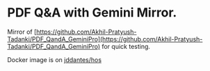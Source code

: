 # PDF Q&A with Gemini Mirror.

Mirror of [https://github.com/Akhil-Pratyush-Tadanki/PDF_QandA_GeminiPro](https://github.com/Akhil-Pratyush-Tadanki/PDF_QandA_GeminiPro) for quick testing.

Docker image is on [jddantes/hos](https://hub.docker.com/r/jddantes/hos)
